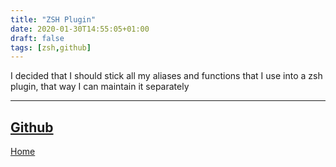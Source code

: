 ```yaml
---
title: "ZSH Plugin"
date: 2020-01-30T14:55:05+01:00
draft: false
tags: [zsh,github]
---
```

I decided that I should stick all my aliases and functions that I use into a zsh plugin, that way I can maintain it separately

---

[Github](https://github.com/Keloran/toolkit-zsh-plugin)
--
[Home](/)
